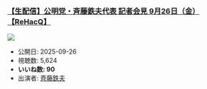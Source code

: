 ### [【生配信】公明党・斉藤鉄夫代表 記者会見 9月26日（金）【ReHacQ】](https://www.youtube.com/watch?v=cQVQfRUpG6U)
[![](https://img.youtube.com/vi/cQVQfRUpG6U/sddefault.jpg)](https://www.youtube.com/watch?v=cQVQfRUpG6U)
-   公開日: 2025-09-26
-   視聴数: 5,624
-   **いいね数: 90**
-   出演者: [斉藤鉄夫](/rehacq_fan/people/斉藤鉄夫 "wikilink")
